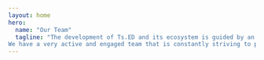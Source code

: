 ```yaml
---
layout: home
hero:
  name: "Our Team"
  tagline: "The development of Ts.ED and its ecosystem is guided by an international team (it's our goal).
We have a very active and engaged team that is constantly striving to push Ts.ED forward."
---
```

<script setup>
import { VPTeamMembers } from 'vitepress/theme'
import team from './team.json'

const members = team.map((member) => {
   return {
     avatar: member.src,
     name: member.title + ' - ' + member.job,
     title: member.role,
     links: [
        { icon: 'github', link: 'https://github.com/' + member.github },
        member.twitter && { icon: 'twitter', link: 'https://x.com/' + member.twitter }
     ].filter(Boolean)
   }
})
</script>

<VPTeamMembers size="small" :members="members" />

